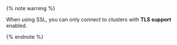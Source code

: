 {% note warning %}

When using SSL, you can only connect to clusters with **TLS support** enabled.

{% endnote %}
